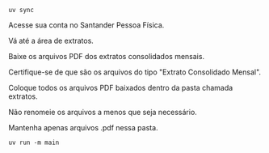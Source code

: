 
```shell
uv sync
```

Acesse sua conta no Santander Pessoa Física.

Vá até a área de extratos.

Baixe os arquivos PDF dos extratos consolidados mensais.

Certifique-se de que são os arquivos do tipo "Extrato Consolidado Mensal".

Coloque todos os arquivos PDF baixados dentro da pasta chamada extratos.

Não renomeie os arquivos a menos que seja necessário.

Mantenha apenas arquivos .pdf nessa pasta.

`uv run -m main`